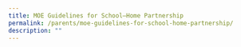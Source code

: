 ```yaml
---
title: MOE Guidelines for School–Home Partnership
permalink: /parents/moe-guidelines-for-school-home-partnership/
description: ""
---
```

